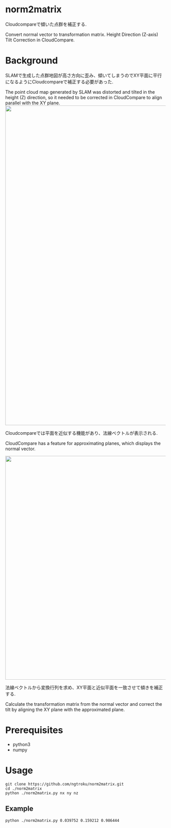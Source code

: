 # norm2matrix
Cloudcompareで傾いた点群を補正する.

Convert normal vector to transformation matrix. Height Direction (Z-axis) Tilt Correction in CloudCompare.

# Background
SLAMで生成した点群地図が高さ方向に歪み、傾いてしまうのでXY平面に平行になるようにCloudcompareで補正する必要があった.

The point cloud map generated by SLAM was distorted and tilted in the height (Z) direction, so it needed to be corrected in CloudCompare to align parallel with the XY plane.
<img src="https://github.com/user-attachments/assets/80e67ca5-7fb3-4327-9ad0-a71c81a4ac59" width="1000">

Cloudcompareでは平面を近似する機能があり、法線ベクトルが表示される.

CloudCompare has a feature for approximating planes, which displays the normal vector.

<div align="center">
  <img src="https://github.com/user-attachments/assets/f2fc7960-a695-4ab5-b91c-b3e47e26ed22" width="700">
</div>

法線ベクトルから変換行列を求め、XY平面と近似平面を一致させて傾きを補正する.

Calculate the transformation matrix from the normal vector and correct the tilt by aligning the XY plane with the approximated plane.

# Prerequisites
- python3
- numpy
# Usage
```
git clone https://github.com/ngtroku/norm2matrix.git
cd ./norm2matrix
python ./norm2matrix.py nx ny nz
```
## Example
```
python ./norm2matrix.py 0.039752 0.159212 0.986444
```
